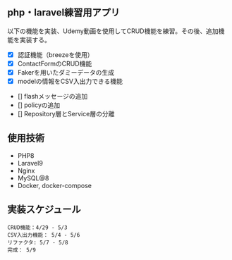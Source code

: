 ## php・laravel練習用アプリ
以下の機能を実装、Udemy動画を使用してCRUD機能を練習。その後、追加機能を実装する。
- [x] 認証機能（breezeを使用）
- [x] ContactFormのCRUD機能
- [x] Fakerを用いたダミーデータの生成
- [x] modelの情報をCSV入出力できる機能
- [] flashメッセージの追加
- [] policyの追加
- [] Repository層とService層の分離

## 使用技術
- PHP8
- Laravel9
- Nginx
- MySQL@8
- Docker, docker-compose

## 実装スケジュール
```
CRUD機能：4/29 - 5/3
CSV入出力機能： 5/4 - 5/6
リファクタ: 5/7 - 5/8
完成： 5/9
```
